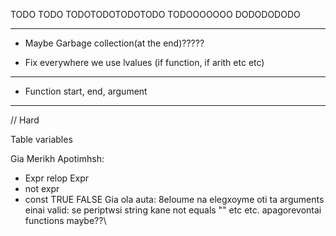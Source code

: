 TODO TODO
TODOTODOTODOTODO
TODOOOOOOO
DODODODODO

---------------------------------------------------------------------------------

<!-- - Check operations between constants in compile time -->
<!-- - Create quad structs, dynamic array -->
<!-- - Create opcode enum -->
<!-- - Create vartype enum (program, local, formal etc) -->
<!-- - Create Variable enum (FunctionAddress, Table, etc) -->
<!-- - Implement Scope Spaces, scope stack, offset inside space, etc (MIXADRILL) GOAT  -->
<!-- - OFFSET MUST NOT RESET WHEN NOT IN FUNCTION (LOOK FAQ) (MIXADRILL) GOAT  -->
<!-- - Method to create, read, delete temp variables -> CREATE, READ  -->
- Maybe Garbage collection(at the end)?????
<!-- - DUAL assign quads (for lists mostly) -->
<!-- - Fix double assignment (oxi arith) -->
- Fix everywhere we use lvalues (if function, if arith etc etc)
<!-- - Fix plusplus, minusminus, etc etc -->

---------------------------------------------------------------------------------
<!-- // Require Backpatching, breaklist, continuelist, merge method -->

- Function start, end, argument
<!-- - if-else -->
<!-- - while -->
<!-- - for -->
<!-- - break-continue  -->

---------------------------------------------------------------------------------
// Hard

Table variables

Gia Merikh Apotimhsh:
- Expr relop Expr
- not expr
- const TRUE FALSE
Gia ola auta: 8eloume na elegxoyme oti ta arguments einai valid:
se periptwsi string kane not equals "" etc etc.
apagorevontai functions maybe??\
